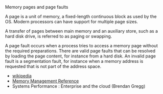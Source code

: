 Memory pages and page faults

A page is a unit of memory, a fixed-length continuous block as used by the OS. Modern processors can
have support for multiple page sizes.

A transfer of pages between main memory and an auxiliary store, such as a hard disk drive, is referred to as 
paging or swapping.

A page fault occurs when a process tries to access a memory page without the required preparations. There are valid page faults
that can be resolved by loading the page content, for instance from a hard disk. An invalid page fault is a segmentation fault,
for instance when a memory address is requested that is not part of the address space.

* [wikipedia](https://en.wikipedia.org/wiki/Page_(computer_memory))
* [Memory Management Reference](https://www.memorymanagement.org/)
* Systems Performance : Enterprise and the cloud (Brendan Gregg)


